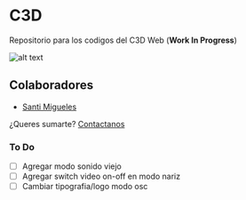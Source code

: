 # C3D
Repositorio para los codigos del C3D Web (**Work In Progress**)

![alt text](https://github.com/intercambiostransorganicos/c3d/blob/master/assets/loop.gif)

## Colaboradores
* [Santi Migueles](https://github.com/santimigueles)

¿Queres sumarte? [Contactanos](mailto:intercambiostransorganicos@gmail.com?subject=[C3D]%20Web%20App)

### To Do
- [ ] Agregar modo sonido viejo
- [ ] Agregar switch video on-off en modo nariz
- [ ] Cambiar tipografia/logo modo osc
